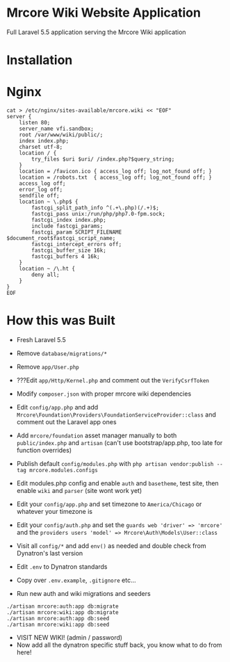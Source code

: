 # Mrcore Wiki Website Application

Full Laravel 5.5 application serving the Mrcore Wiki application


# Installation




# Nginx
```
cat > /etc/nginx/sites-available/mrcore.wiki << "EOF"
server {
    listen 80;
    server_name vfi.sandbox;
    root /var/www/wiki/public/;
    index index.php;
    charset utf-8;
    location / {
        try_files $uri $uri/ /index.php?$query_string;
    }
    location = /favicon.ico { access_log off; log_not_found off; }
    location = /robots.txt  { access_log off; log_not_found off; }
    access_log off;
    error_log off;
    sendfile off;
    location ~ \.php$ {
        fastcgi_split_path_info ^(.+\.php)(/.+)$;
        fastcgi_pass unix:/run/php/php7.0-fpm.sock;
        fastcgi_index index.php;
        include fastcgi_params;
        fastcgi_param SCRIPT_FILENAME $document_root$fastcgi_script_name;
        fastcgi_intercept_errors off;
        fastcgi_buffer_size 16k;
        fastcgi_buffers 4 16k;
    }
    location ~ /\.ht {
        deny all;
    }
}
EOF
```



# How this was Built
* Fresh Laravel 5.5
* Remove `database/migrations/*`
* Remove `app/User.php`

* ???Edit `app/Http/Kernel.php` and comment out the `VerifyCsrfToken`

* Modify `composer.json` with proper mrcore wiki dependencies
* Edit `config/app.php` and add `Mrcore\Foundation\Providers\FoundationServiceProvider::class` and comment out the Laravel app ones
* Add `mrcore/foundation` asset manager manually to both `public/index.php` and `artisan` (can't use bootstrap/app.php, too late for function overrides)

* Publish default `config/modules.php` with `php artisan vendor:publish --tag mrcore.modules.configs`
* Edit modules.php config and enable `auth` and `basetheme`, test site, then enable `wiki` and `parser` (site wont work yet)
* Edit your `config/app.php` and set timezone to `America/Chicago` or whatever your timezone is
* Edit your `config/auth.php` and set the `guards web 'driver' => 'mrcore'` and the `providers users 'model' => Mrcore\Auth\Models\User::class`
* Visit all `config/*` and add `env()` as needed and double check from Dynatron's last version
* Edit `.env` to Dynatron standards
* Copy over `.env.example`, `.gitignore` etc...
* Run new auth and wiki migrations and seeders
```
./artisan mrcore:auth:app db:migrate
./artisan mrcore:wiki:app db:migrate
./artisan mrcore:auth:app db:seed
./artisan mrcore:wiki:app db:seed
```
* VISIT NEW WIKI! (admin / password)
* Now add all the dynatron specific stuff back, you know what to do from here!

